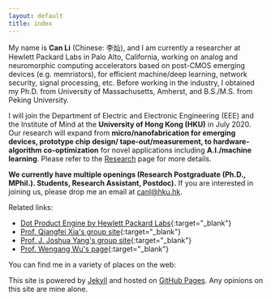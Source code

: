 ```yaml
---
layout: default
title: index
---
```


<div class="gravatar"></div>

My name is **Can Li** (Chinese: 李灿), and I am currently a researcher at Hewlett Packard Labs in Palo Alto, California, working on analog and neuromorphic computing accelerators based on post-CMOS emerging devices (e.g. memristors), for efficient machine/deep learning, network security, signal processing, etc. Before working in the industry, I obtained my Ph.D. from University of Massachusetts, Amherst, and B.S./M.S. from Peking University.

I will join the Department of Electric and Electronic Engineering (EEE) and the Institute of Mind at the **University of Hong Kong (HKU)** in July 2020. Our research will expand from **micro/nanofabrication for emerging devices, prototype chip design/ tape-out/measurement, to hardware-algorithm co-optimization** for novel applications including **A.I./machine learning**. Please refer to the <a href="/research.html" target="_self">Research</a> page for more details.


<!-- Within the **C**hips for 
**A**ccelerating
**N**euromorphic applications
(**CAN**) Group,  -->

**We currently have multiple openings (Research Postgraduate (Ph.D., MPhil.). Students, Research Assistant, Postdoc).** If you are interested in joining us, please drop me an email at [canl@hku.hk](mailto:canl@hku.hk).

Related links:

- [Dot Product Engine by Hewlett Packard Labs](https://www.labs.hpe.com/next-next/dot-product-engine){:target="_blank"} 
- [Prof. Qiangfei Xia's group site](http://nano.ecs.umass.edu){:target="_blank"} 
- [Prof. J. Joshua Yang's group site](http://www.ecs.umass.edu/ece/jjyang/){:target="_blank"} 
- [Prof. Wengang Wu's page](https://eecs.pku.edu.cn/info/1478/9753.htm){:target="_blank"} 

You can find me in a variety of places on the web:

<p class="social">
    <a href="mailto:canl@hku.hk" title="Email me"><i class="icon-gmail"></i></a>
    <a href="https://www.linkedin.com/in/can-li-b8705125/" title="Connect with me on LinkedIn"><i class="icon-linkedin-squared"></i></a>
    <a href="https://github.com/lican81" title="Fork me on GitHub"><i class="icon-github-circled"></i></a>
</p>


<p>This site is powered by <a href="http://jekyllrb.com/">Jekyll</a> and hosted on
<a href="https://pages.github.com/">GitHub Pages</a>. Any opinions on this site are mine alone.</p>
